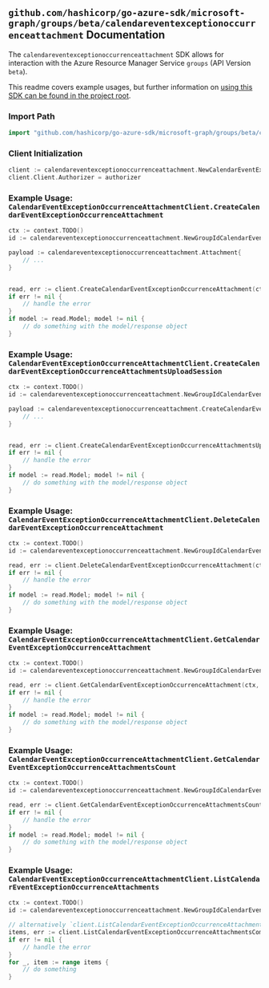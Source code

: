 
## `github.com/hashicorp/go-azure-sdk/microsoft-graph/groups/beta/calendareventexceptionoccurrenceattachment` Documentation

The `calendareventexceptionoccurrenceattachment` SDK allows for interaction with the Azure Resource Manager Service `groups` (API Version `beta`).

This readme covers example usages, but further information on [using this SDK can be found in the project root](https://github.com/hashicorp/go-azure-sdk/tree/main/docs).

### Import Path

```go
import "github.com/hashicorp/go-azure-sdk/microsoft-graph/groups/beta/calendareventexceptionoccurrenceattachment"
```


### Client Initialization

```go
client := calendareventexceptionoccurrenceattachment.NewCalendarEventExceptionOccurrenceAttachmentClientWithBaseURI("https://management.azure.com")
client.Client.Authorizer = authorizer
```


### Example Usage: `CalendarEventExceptionOccurrenceAttachmentClient.CreateCalendarEventExceptionOccurrenceAttachment`

```go
ctx := context.TODO()
id := calendareventexceptionoccurrenceattachment.NewGroupIdCalendarEventIdExceptionOccurrenceID("groupIdValue", "eventIdValue", "eventId1Value")

payload := calendareventexceptionoccurrenceattachment.Attachment{
	// ...
}


read, err := client.CreateCalendarEventExceptionOccurrenceAttachment(ctx, id, payload)
if err != nil {
	// handle the error
}
if model := read.Model; model != nil {
	// do something with the model/response object
}
```


### Example Usage: `CalendarEventExceptionOccurrenceAttachmentClient.CreateCalendarEventExceptionOccurrenceAttachmentsUploadSession`

```go
ctx := context.TODO()
id := calendareventexceptionoccurrenceattachment.NewGroupIdCalendarEventIdExceptionOccurrenceID("groupIdValue", "eventIdValue", "eventId1Value")

payload := calendareventexceptionoccurrenceattachment.CreateCalendarEventExceptionOccurrenceAttachmentsUploadSessionRequest{
	// ...
}


read, err := client.CreateCalendarEventExceptionOccurrenceAttachmentsUploadSession(ctx, id, payload)
if err != nil {
	// handle the error
}
if model := read.Model; model != nil {
	// do something with the model/response object
}
```


### Example Usage: `CalendarEventExceptionOccurrenceAttachmentClient.DeleteCalendarEventExceptionOccurrenceAttachment`

```go
ctx := context.TODO()
id := calendareventexceptionoccurrenceattachment.NewGroupIdCalendarEventIdExceptionOccurrenceIdAttachmentID("groupIdValue", "eventIdValue", "eventId1Value", "attachmentIdValue")

read, err := client.DeleteCalendarEventExceptionOccurrenceAttachment(ctx, id, calendareventexceptionoccurrenceattachment.DefaultDeleteCalendarEventExceptionOccurrenceAttachmentOperationOptions())
if err != nil {
	// handle the error
}
if model := read.Model; model != nil {
	// do something with the model/response object
}
```


### Example Usage: `CalendarEventExceptionOccurrenceAttachmentClient.GetCalendarEventExceptionOccurrenceAttachment`

```go
ctx := context.TODO()
id := calendareventexceptionoccurrenceattachment.NewGroupIdCalendarEventIdExceptionOccurrenceIdAttachmentID("groupIdValue", "eventIdValue", "eventId1Value", "attachmentIdValue")

read, err := client.GetCalendarEventExceptionOccurrenceAttachment(ctx, id, calendareventexceptionoccurrenceattachment.DefaultGetCalendarEventExceptionOccurrenceAttachmentOperationOptions())
if err != nil {
	// handle the error
}
if model := read.Model; model != nil {
	// do something with the model/response object
}
```


### Example Usage: `CalendarEventExceptionOccurrenceAttachmentClient.GetCalendarEventExceptionOccurrenceAttachmentsCount`

```go
ctx := context.TODO()
id := calendareventexceptionoccurrenceattachment.NewGroupIdCalendarEventIdExceptionOccurrenceID("groupIdValue", "eventIdValue", "eventId1Value")

read, err := client.GetCalendarEventExceptionOccurrenceAttachmentsCount(ctx, id, calendareventexceptionoccurrenceattachment.DefaultGetCalendarEventExceptionOccurrenceAttachmentsCountOperationOptions())
if err != nil {
	// handle the error
}
if model := read.Model; model != nil {
	// do something with the model/response object
}
```


### Example Usage: `CalendarEventExceptionOccurrenceAttachmentClient.ListCalendarEventExceptionOccurrenceAttachments`

```go
ctx := context.TODO()
id := calendareventexceptionoccurrenceattachment.NewGroupIdCalendarEventIdExceptionOccurrenceID("groupIdValue", "eventIdValue", "eventId1Value")

// alternatively `client.ListCalendarEventExceptionOccurrenceAttachments(ctx, id, calendareventexceptionoccurrenceattachment.DefaultListCalendarEventExceptionOccurrenceAttachmentsOperationOptions())` can be used to do batched pagination
items, err := client.ListCalendarEventExceptionOccurrenceAttachmentsComplete(ctx, id, calendareventexceptionoccurrenceattachment.DefaultListCalendarEventExceptionOccurrenceAttachmentsOperationOptions())
if err != nil {
	// handle the error
}
for _, item := range items {
	// do something
}
```
